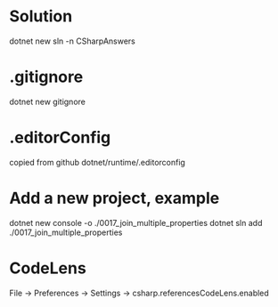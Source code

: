 # Solution
dotnet new sln -n CSharpAnswers  

# .gitignore
dotnet new gitignore

# .editorConfig
copied from github dotnet/runtime/.editorconfig

# Add a new project, example
dotnet new console -o ./0017_join_multiple_properties
dotnet sln add ./0017_join_multiple_properties

# CodeLens
File -> Preferences -> Settings -> csharp.referencesCodeLens.enabled